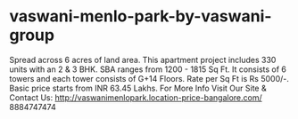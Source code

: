 # vaswani-menlo-park-by-vaswani-group
Spread across 6 acres of land area. This apartment project includes 330 units with an 2 &amp; 3 BHK. SBA ranges from 1200 - 1815 Sq Ft. It consists of 6 towers and each tower consists of G+14 Floors. Rate per Sq Ft is Rs 5000/-. Basic price starts from INR 63.45 Lakhs. For More Info Visit Our Site &amp; Contact Us:  http://vaswanimenlopark.location-price-bangalore.com/  8884747474

